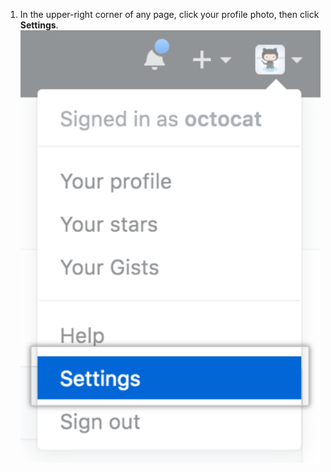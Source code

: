 1. In the upper-right corner of any page, click your profile photo, then click **Settings**. ![Settings icon in the user bar](/assets/images/settings/userbar-account-settings_post2dot12.png)
